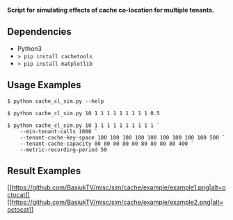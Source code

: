 **Script for simulating effects of cache co-location for multiple tenants.**

## Dependencies
- Python3
- `> pip install cachetools`
- `> pip install matplotlib`

## Usage Examples

`$ python cache_cl_sim.py --help`

`$ python cache_cl_sim.py 10 1 1 1 1 1 1 1 1 1 0.5`

```
$ python cache_cl_sim.py 10 1 1 1 1 1 1 1 1 1 1 `
    --min-tenant-calls 1000 `
    --tenant-cache-key-space 100 100 100 100 100 100 100 100 100 500 `
    --tenant-cache-capacity 80 80 80 80 80 80 80 80 80 400 `
    --metric-recording-period 50
```

## Result Examples
[[https://github.com/BasiukTV/misc/sim/cache/example/example1.png|alt=octocat]]
[[https://github.com/BasiukTV/misc/sim/cache/example/example2.png|alt=octocat]]
